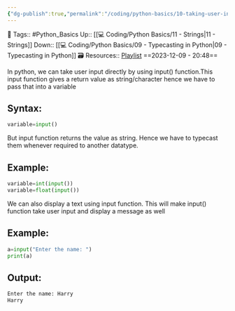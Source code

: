```yaml
---
{"dg-publish":true,"permalink":"/coding/python-basics/10-taking-user-input/","dgPassFrontmatter":true,"noteIcon":"3","created":"2023-12-09T20:48:32.218+05:30","updated":"2023-12-23T13:36:52.776+05:30"}
---
```


🧶 Tags:: #Python_Basics 
Up:: [[💻 Coding/Python Basics/11 - Strings\|11 - Strings]]
Down:: [[💻 Coding/Python Basics/09 - Typecasting in Python\|09 - Typecasting in Python]]
🗃 Resources:: [Playlist](https://www.youtube.com/playlist?list=PLu0W_9lII9agwh1XjRt242xIpHhPT2llg)
==2023-12-09 - 20:48==

In python, we can take user input directly by using input() function.This input function gives a return value as string/character hence we have to pass that into a variable
## Syntax:
```python
variable=input()
```
But input function returns the value as string. Hence we have to typecast them whenever required to another datatype.
## Example:
```python
variable=int(input())
variable=float(input())
```
We can also display a text using input function. This will make input() function take user input and display a message as well
## Example:
```python
a=input("Enter the name: ")
print(a)
```
## Output:
```python
Enter the name: Harry
Harry
```
